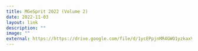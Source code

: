 ```yaml
---
title: MGeSprit 2022 (Volume 2)
date: 2022-11-03
layout: link
description: ""
image: ""
external: https://https://drive.google.com/file/d/1ycEPpjnMR4GWO1yzkaxV_I4avI49icIL/view
---
```


